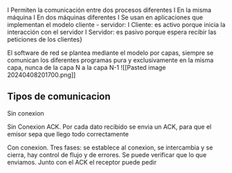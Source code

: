 I Permiten la comunicación entre dos procesos diferentes I En la misma máquina I En dos máquinas diferentes I Se usan en aplicaciones que implementan el modelo cliente - servidor: I Cliente: es activo porque inicia la interacción con el servidor I Servidor: es pasivo porque espera recibir las peticiones de los clientes}



El software de red se plantea mediante el modelo por capas, siempre se comunican los diferentes programas pura y exclusivamente en la misma capa, nunca de la capa N a la capa N-1
![[Pasted image 20240408201700.png]]

## Tipos de comunicacion
Sin conexion

Sin Conexion ACK. Por cada dato recibido se envia un ACK, para que el emisor sepa que llego todo correctamente

Con conexion. Tres fases: se establece al conexion, se intercambia y se cierra, hay control de flujo y de errores. Se puede verificar que lo que enviamos. Junto con el ACK el receptor puede pedir 